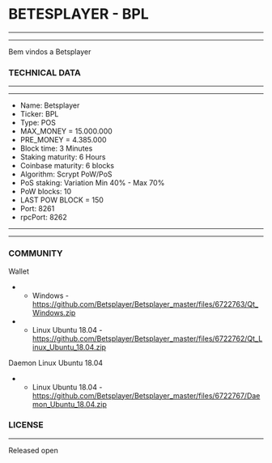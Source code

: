# BETESPLAYER - BPL

-------
-------

Bem vindos a Betsplayer
  
### TECHNICAL DATA

-------
-------
  *  Name: Betsplayer
  *  Ticker: BPL
  *  Type: POS
  *  MAX_MONEY = 15.000.000
  *  PRE_MONEY = 4.385.000
  *  Block time: 3 Minutes
  *  Staking maturity: 6 Hours
  *  Coinbase maturity: 6 blocks
  *  Algorithm: Scrypt PoW/PoS
  *  PoS staking: Variation Min 40% - Max 70% 
  *  PoW blocks: 10
  *  LAST POW BLOCK = 150
  *  Port: 8261
  *  rpcPort: 8262
-------
-------

### COMMUNITY

Wallet

* - Windows - https://github.com/Betsplayer/Betsplayer_master/files/6722763/Qt_Windows.zip
* - Linux Ubuntu 18.04 - https://github.com/Betsplayer/Betsplayer_master/files/6722762/Qt_Linux_Ubuntu_18.04.zip

Daemon Linux Ubuntu 18.04

* - Linux Ubuntu 18.04 - https://github.com/Betsplayer/Betsplayer_master/files/6722767/Daemon_Ubuntu_18.04.zip

### LICENSE
-------

Released open
